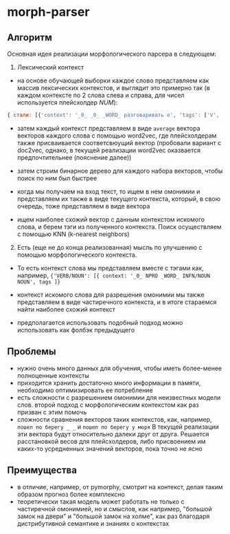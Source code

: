 # morph-parser

## Алгоритм

Основная идея реализации морфологического парсера в следующем:

1) Лексический контекст
- на основе обучающей выборки каждое слово представляем как массив лексических контекстов,
и выглядит это примерно так (в каждом контексте по 2 слова слева и справа, для чисел используется плейсхолдер _NUM_):

```js
{ стали: [{'context': '_0_ _0_ _WORD_ разговаривать о', 'tags': ['V', 'intr', 'pf=praet', 'pl', 'act', 'indic']}] }
```

- затем каждый контекст представляем в виде `average` вектора векторов каждого слова с помощью word2vec,
где плейсхолдерам также присваивается соответсвюущий вектор 
(пробовали вариант с doc2vec, однако, в текущей реализации word2vec оказвается предпочтительнее (пояснение далее))

- затем строим бинарное дерево для каждого набора векторов, чтобы поиск по ним был быстрее

- когда мы получаем на вход текст, то ищем в нем омонимии и представляем их также в виде текущего контекста, который,
в свою очередь, тоже представляем в виде вектора

- ищем наиболее схожий вектор с данным контекстом искомого слова, и берем тэги из полученного контекста. Поиск осуществляем с помощью KNN (k-nearest neighbors)

2) Есть (еще не до конца реализованная) мысль по улучшению с помощью морфологического контекста.

- То есть контекст слова мы представляем вместе с тэгами как, например,
`{'VERB/NOUN': [{ context: '_0_ NPRO _WORD_ INFN/NOUN NOUN', tags ]}`

- контекст искомого слова для разрешения омонимии мы также представляем в виде частиречного контекста,
и в итоге стараемся найти наиболее схожий контекст

- предполагается использовать подобный подход можно использовать как фолбэк предыдущего

## Проблемы

- нужно очень много данных для обучения, чтобы иметь более-менее полноценные контексты
- приходится хранить достаточно много информации в памяти, необходимо оптимизировать ее потребление
- есть сложности с разрешением омонимии для неизвестных модели слов.
второй подход с морфологическим контекстом как раз призван с этим помочь
- сложности сравнения векторов таких контекстов, как, например, `пошел по берегу _ _` и `пошел по берегу у моря`
В текущей реализации эти вектора будут относительно далеки друг от друга. Решается расстановкой весов для плейсхолдеров, либо
присвоением им каких-то усредненных значений векторов, пока точно не ясно

## Преимущества
- в отличие, например, от pymorphy, смотрит на контекст, делая таким образом прогноз более комплексно
- теоретически такая модель может работать не только с частиречной омонимией, но и смыслов, как например,
"большой замок на двери" и "большой замок на холме", как раз благодаря дистрибутивной семантике и знаниях о контекстах
